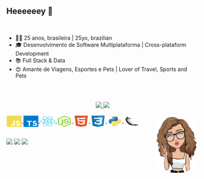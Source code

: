 ## Heeeeeey 👋

<br>

- 🦸‍♀️ 25 anos, brasileira | 25yo, brazilian
- 🎓 Desenvolvimento de Software Multiplataforma | Cross-plataform Development
- 📚 Full Stack & Data
- 😍 Amante de Viagens, Esportes e Pets | Lover of Travel, Sports and Pets

<br>

##

<div align="center">
  <a href="https://github.com/GabrieleGVieira">
  <img height="180em" src="https://github-readme-stats.vercel.app/api?username=GabrieleGVieira&show_icons=true&theme=dracula&include_all_commits=true&count_private=true"/>
  <img height="180em" src="https://github-readme-stats.vercel.app/api/top-langs/?username=GabrieleGVieira&layout=compact&langs_count=7&theme=dracula"/>
</div>
  
<div style="display: inline_block"><br>
  <img align="center" alt="Gabi-Js" height="30" width="40" src="https://raw.githubusercontent.com/devicons/devicon/master/icons/javascript/javascript-plain.svg">
  <img align="center" alt="Gabi-Ts" height="30" width="40" src="https://raw.githubusercontent.com/devicons/devicon/master/icons/typescript/typescript-plain.svg">
  <img align="center" alt="Gabi-React" height="30" width="40" src="https://raw.githubusercontent.com/devicons/devicon/master/icons/react/react-original.svg">
  <img align="center" alt="Gabi-Node" height="30" width="40" src="https://raw.githubusercontent.com/devicons/devicon/master/icons/nodejs/nodejs-original.svg">
  <img align="center" alt="Gabi-HTML" height="30" width="40" src="https://raw.githubusercontent.com/devicons/devicon/master/icons/html5/html5-original.svg">
  <img align="center" alt="Gabi-CSS" height="30" width="40" src="https://raw.githubusercontent.com/devicons/devicon/master/icons/css3/css3-original.svg">
  <img align="center" alt="Gabi-Python" height="30" width="40" src="https://raw.githubusercontent.com/devicons/devicon/master/icons/python/python-original.svg">
  <img align="center" alt="Gabi-Python" height="30" width="40" src="https://raw.githubusercontent.com/devicons/devicon/master/icons/flask/flask-original.svg">
  <img align="right" alt="Gabi-pic" height="150" style="border-radius:50px;" src="https://github.com/GabrieleGVieira/GabrieleGVieira/blob/main/logo.png">
</div>
  
   ##
 
<div> 
  <a href="https://instagram.com/_gabrieleviieira" target="_blank"><img src="https://img.shields.io/badge/-Instagram-%23E4405F?style=for-the-badge&logo=instagram&logoColor=white" target="_blank"></a>
  <a href = "mailto:gabrielevieira011@gmail.com"><img src="https://img.shields.io/badge/Gmail-D14836?style=for-the-badge&logo=gmail&logoColor=white" target="_blank"></a>
  <a href="https://www.linkedin.com/in/gabrielevieira/" target="_blank"><img src="https://img.shields.io/badge/-LinkedIn-%230077B5?style=for-the-badge&logo=linkedin&logoColor=white" target="_blank"></a> 
</div>
